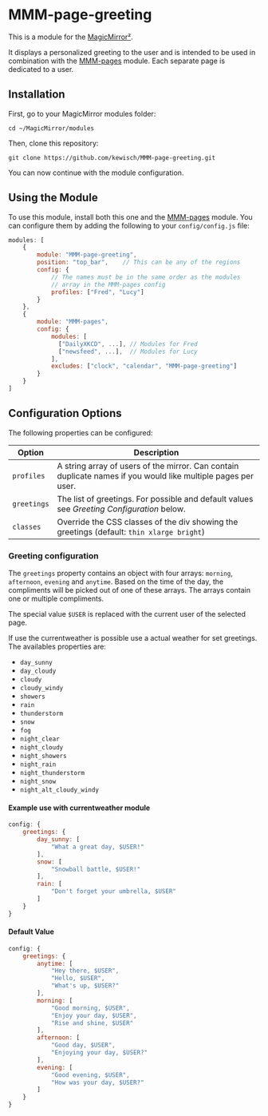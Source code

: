 # MMM-page-greeting
This is a module for the [MagicMirror²](https://github.com/MichMich/MagicMirror/).

It displays a personalized greeting to the user and is intended to be used in
combination with the [MMM-pages](https://github.com/edward-shen/MMM-pages)
module. Each separate page is dedicated to a user.

## Installation

First, go to your MagicMirror modules folder:

    cd ~/MagicMirror/modules

Then, clone this repository:

    git clone https://github.com/kewisch/MMM-page-greeting.git

You can now continue with the module configuration.

## Using the Module

To use this module, install both this one and the 
[MMM-pages](https://github.com/edward-shen/MMM-pages) module.
You can configure them by adding the following to your `config/config.js` file:

````javascript
modules: [
    {
        module: "MMM-page-greeting",
        position: "top_bar",    // This can be any of the regions
        config: {
            // The names must be in the same order as the modules 
            // array in the MMM-pages config
            profiles: ["Fred", "Lucy"]
        }
    },
    {
        module: "MMM-pages",
        config: {
            modules: [
              ["DailyXKCD", ...], // Modules for Fred
              ["newsfeed", ...],  // Modules for Lucy
            ],
            excludes: ["clock", "calendar", "MMM-page-greeting"]
        }
    }
]
````

## Configuration Options

The following properties can be configured:


| Option           | Description
| ---------------- | -----------
| `profiles`       | A string array of users of the mirror. Can contain duplicate names if you would like multiple pages per user.
| `greetings`      | The list of greetings. For possible and default values see _Greeting Configuration_ below.
| `classes`        | Override the CSS classes of the div showing the greetings (default: `thin xlarge bright`)

### Greeting configuration

The `greetings` property contains an object with four arrays:
<code>morning</code>, <code>afternoon</code>, <code>evening</code> and
<code>anytime</code>. Based on the time of the day, the compliments will be
picked out of one of these arrays. The arrays contain one or multiple
compliments.

The special value `$USER` is replaced with the current user of the selected
page.


If use the currentweather is possible use a actual weather for set greetings.
The availables properties are:
* `day_sunny`
* `day_cloudy`
* `cloudy`
* `cloudy_windy`
* `showers`
* `rain`
* `thunderstorm`
* `snow`
* `fog`
* `night_clear`
* `night_cloudy`
* `night_showers`
* `night_rain`
* `night_thunderstorm`
* `night_snow`
* `night_alt_cloudy_windy`

#### Example use with currentweather module
````javascript
config: {
    greetings: {
        day_sunny: [
            "What a great day, $USER!"
        ],
        snow: [
            "Snowball battle, $USER!"
        ],
        rain: [
            "Don't forget your umbrella, $USER"
        ]
    }
}
````

#### Default Value
````javascript
config: {
    greetings: {
        anytime: [
            "Hey there, $USER",
            "Hello, $USER",
            "What's up, $USER?"
        ],
        morning: [
            "Good morning, $USER",
            "Enjoy your day, $USER",
            "Rise and shine, $USER"
        ],
        afternoon: [
            "Good day, $USER",
            "Enjoying your day, $USER?"
        ],
        evening: [
            "Good evening, $USER",
            "How was your day, $USER?"
        ]
    }
}
````
